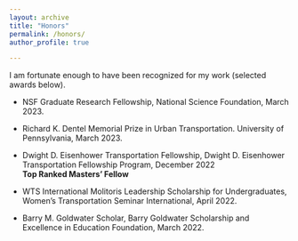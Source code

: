 ```yaml
---
layout: archive
title: "Honors"
permalink: /honors/
author_profile: true

---
```


I am fortunate enough to have been recognized for my work (selected awards below).

- NSF Graduate Research Fellowship, National Science Foundation, March 2023.

- Richard K. Dentel Memorial Prize in Urban Transportation. University of Pennsylvania, March 2023. 

- Dwight D. Eisenhower Transportation Fellowship, Dwight D. Eisenhower Transportation Fellowship Program, December 2022 \
**Top Ranked Masters’ Fellow**

- WTS International Molitoris Leadership Scholarship for Undergraduates, Women’s Transportation Seminar International, April 2022.

- Barry M. Goldwater Scholar, Barry Goldwater Scholarship and Excellence in Education Foundation, March 2022.